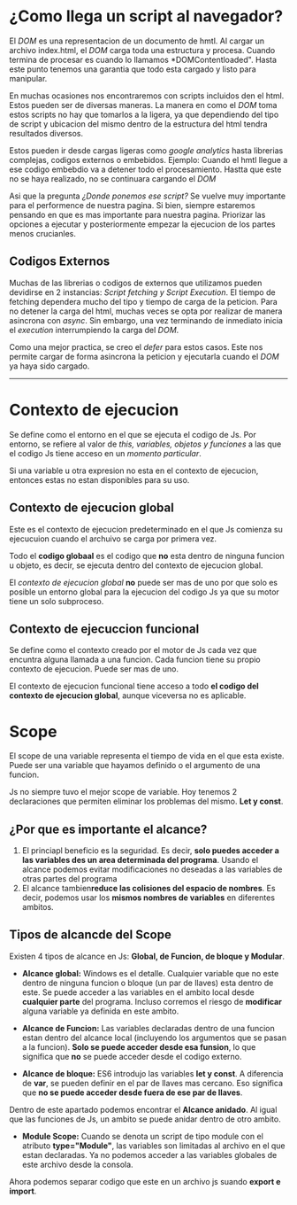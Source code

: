 # ¿Como llega un script al navegador?

El *DOM* es una representacion de un documento de hmtl. Al cargar un archivo index.html, el *DOM* carga toda una estructura y procesa. Cuando termina de procesar es cuando lo llamamos *DOMContentloaded". Hasta este punto tenemos una garantia que todo esta cargado y listo para manipular.

En muchas ocasiones nos encontraremos con scripts incluidos den el html. Estos pueden ser de diversas maneras. La manera en como el *DOM* toma estos scripts no hay que tomarlos a la ligera, ya que dependiendo del tipo de script y ubicacion del mismo dentro de la estructura del html tendra resultados diversos.

Estos pueden ir desde cargas ligeras como *google analytics* hasta librerias complejas, codigos externos o embebidos. Ejemplo: Cuando el hmtl llegue a ese codigo embebdio va a detener todo el procesamiento. Hastta que este no se haya realizado, no se continuara cargando el *DOM* 

Asi que la pregunta *¿Donde ponemos ese script?* Se vuelve muy importante para el performence de nuestra pagina. Si bien, siempre estaremos pensando en que es mas importante para nuestra pagina. Priorizar las opciones a ejecutar y posteriormente empezar la ejecucion de los partes menos crucianles.

## Codigos Externos
Muchas de las librerias o codigos de externos que utilizamos pueden devidirse en 2 instancias: *Script fetching y Script Execution*. El tiempo de fetching dependera mucho del tipo y tiempo de carga de la peticion. Para no detener la carga del html, muchas veces se opta por realizar de manera asincrona con *async*. Sin embargo, una vez terminando de inmediato inicia el *execution* interrumpiendo la carga del *DOM*.

Como una mejor practica, se creo el *defer* para estos casos. Este nos permite cargar de forma asincrona la peticion y ejecutarla cuando el *DOM* ya haya sido cargado.
***

# Contexto de ejecucion
Se define como el entorno en el que se ejecuta el codigo de Js. Por entorno, se refiere al valor de *this, variables, objetos y funciones* a las que el codigo Js tiene acceso en un *momento particular*.

Si una variable u otra expresion no esta en el contexto de ejecucion, entonces estas no estan disponibles para su uso.

## Contexto de ejecucion global
Este es el contexto de ejecucion predeterminado en el que Js comienza su ejecucuion cuando el archuivo se carga por primera vez.

Todo el **codigo globaal** es el codigo que **no** esta dentro de ninguna funcion u objeto, es decir, se ejecuta dentro del contexto de ejecucion global.

El *contexto de ejecucion global* **no** puede ser mas de uno por que solo es posible un entorno global para la ejecucion del codigo Js ya que su motor tiene un solo subproceso.

## Contexto de ejecuccion funcional
Se define como el contexto creado por el motor de Js cada vez que encuntra alguna llamada a una funcion. Cada funcion tiene su propio contexto de ejecucion. Puede ser mas de uno.

El contexto de ejecucion funcional tiene acceso a todo **el codigo del contexto de ejecucion global**, aunque viceversa no es aplicable.

# Scope
El scope de una variable representa el tiempo de vida en el que esta existe. Puede ser una variable que hayamos definido o el argumento de una funcion.

Js no siempre tuvo el mejor scope de variable. Hoy tenemos 2 declaraciones que permiten eliminar los problemas del mismo. **Let y const**.

## ¿Por que es importante el alcance?
1. El princiapl beneficio es la seguridad. Es decir, **solo puedes acceder a las variables des un area determinada del programa**. Usando el alcance podemos evitar modificaciones no deseadas a las variables de otras partes del programa
2. El alcance tambien**reduce las colisiones del espacio de nombres**. Es decir, podemos usar los **mismos nombres de variables** en diferentes ambitos.

## Tipos de alcancde del Scope
Existen 4 tipos de alcance en Js: **Global, de Funcion, de bloque y Modular**.

* **Alcance global:** Windows es el detalle. Cualquier variable que no este dentro de ninguna funcion o bloque (un par de llaves) esta dentro de este. Se puede acceder a las variables en el ambito local desde **cualquier parte** del programa. Incluso corremos el riesgo de **modificar** alguna variable ya definida en este ambito.

* **Alcance de Funcion:** Las variables declaradas dentro de una funcion estan dentro del alcance local (incluyendo los argumentos que se pasan a la funcion). **Solo se puede acceder desde esa funsion**, lo que significa que **no** se puede acceder desde el codigo externo.

* **Alcance de bloque:** ES6 introdujo las variables **let y const**. A diferencia de **var**, se pueden definir en el par de llaves mas cercano. Eso significa que **no se puede acceder desde fuera de ese par de llaves**. 

Dentro de este apartado podemos encontrar el **Alcance anidado**. Al igual que las funciones de Js, un ambito se puede anidar dentro de otro ambito. 

* **Module Scope:** Cuando se denota un script de tipo module con el atributo **type="Module"**, las variables son limitadas al archivo en el que estan declaradas. Ya no podemos acceder a las variables globales de este archivo desde la consola.

Ahora podemos separar codigo que este en un archivo js suando **export e import**.